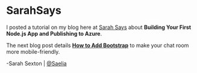 # SarahSays
I posted a tutorial on my blog here at [Sarah Says](http://aka.ms/SarahSexton) about **Building Your First Node.js App and Publishing to Azure**. 

The next blog post details **[How to Add Bootstrap](http://blogs.msdn.com/b/sarahsays/archive/2015/12/31/customizing-your-first-node-js-app-by-adding-bootstrap.aspx)** to make your chat room more mobile-friendly.

-Sarah Sexton | [@Saelia](https://twitter.com/Saelia) 
